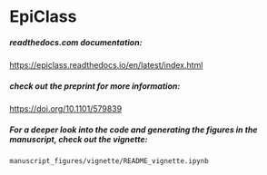 # EpiClass


##### readthedocs.com documentation:

https://epiclass.readthedocs.io/en/latest/index.html


##### check out the preprint for more information:

https://doi.org/10.1101/579839


##### For a deeper look into the code and generating the figures in the manuscript, check out the vignette:

```manuscript_figures/vignette/README_vignette.ipynb```
